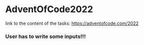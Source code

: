 # AdventOfCode2022
link to the content of the tasks: https://adventofcode.com/2022


### User has to write some inputs!!!
